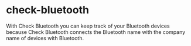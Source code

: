 # check-bluetooth
With Check Bluetooth you can keep track of your Bluetooth devices because Check Bluetooth connects the Bluetooth name with the company name of devices with Bluetooth. 
